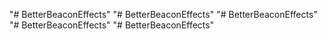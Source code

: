 "# BetterBeaconEffects" 
"# BetterBeaconEffects" 
"# BetterBeaconEffects" 
"# BetterBeaconEffects" 
"# BetterBeaconEffects" 
